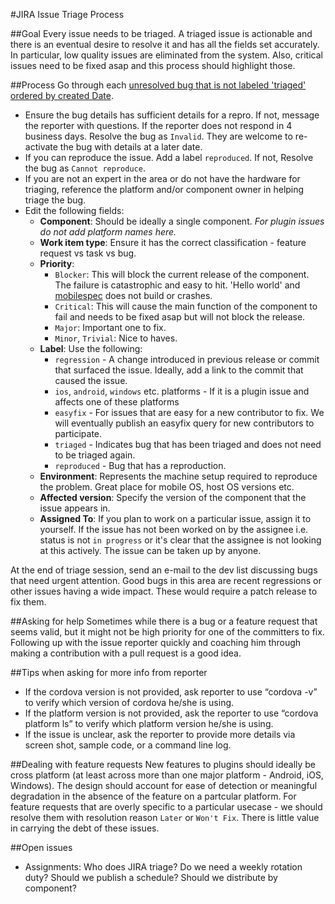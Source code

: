 #JIRA Issue Triage Process

##Goal
Every issue needs to be triaged. A triaged issue is actionable and there is an eventual desire to resolve it and has all the fields set accurately. In particular, low quality issues are eliminated from the system. Also, critical issues need to be fixed asap and this process should highlight those.

##Process
Go through each [unresolved bug that is not labeled 'triaged' ordered by created Date](https://issues.apache.org/jira/issues/?jql=status%20not%20in%20(Resolved%2C%20Closed)%20AND%20(labels%20is%20EMPTY%20OR%20labels%20!%3D%20triaged)%20AND%20%20project%20%3D%20CB%20ORDER%20BY%20createdDate%20DESC).

- Ensure the bug details has sufficient details for a repro. If not, message the reporter with questions. If the reporter does not respond in 4 business days. Resolve the bug as `Invalid`. They are welcome to re-activate the bug with details at a later date.
- If you can reproduce the issue. Add a label `reproduced`. If not, Resolve the bug as `Cannot reproduce`.
- If you are not an expert in the area or do not have the hardware for triaging, reference the platform and/or component owner in helping triage the bug.
- Edit the following fields:
	- **Component**: Should be ideally a single component. *For plugin issues do not add platform names here.*
	- **Work item type**: Ensure it has the correct classification - feature request vs task vs bug.
	- **Priority**: 
		- `Blocker`: This will block the current release of the component. The failure is catastrophic and easy to hit. 'Hello world' and [mobilespec](https://github.com/apache/cordova-mobile-spec) does not build or crashes.
		- `Critical`: This will cause the main function of the component to fail and needs to be fixed asap but will not block the release. 
		- `Major`: Important one to fix.
		- `Minor`, `Trivial`: Nice to haves.
	- **Label**: Use the following:
		- `regression` - A change introduced in previous release or commit that surfaced the issue. Ideally, add a link to the commit that caused the issue.
		- `ios`, `android`, `windows` etc. platforms - If it is a plugin issue and affects one of these platforms
		- `easyfix` - For issues that are easy for a new contributor to fix. We will eventually publish an easyfix query for new contributors to participate.
		- `triaged` - Indicates bug that has been triaged and does not need to be triaged again.
		- `reproduced` - Bug that has a reproduction.
	- **Environment**: Represents the machine setup required to reproduce the problem. Great place for mobile OS, host OS versions etc.
	- **Affected version**: Specify the version of the component that the issue appears in.
	- **Assigned To**: If you plan to work on a particular issue, assign it to yourself. If the issue has not been worked on by the assignee i.e. status is not `in progress` or it's clear that the assignee is not looking at this actively. The issue can be taken up by anyone.

At the end of triage session, send an e-mail to the dev list discussing bugs that need urgent attention. Good bugs in this area are recent regressions or other issues having a wide impact. These would require a patch release to fix them.

##Asking for help
Sometimes while there is a bug or a feature request that seems valid, but it might not be high priority for one of the committers to fix. Following up with the issue reporter quickly and coaching him through making a contribution with a pull request is a good idea.

##Tips when asking for more info from reporter
- If the cordova version is not provided, ask reporter to use “cordova -v” to verify which version of cordova he/she is using.
- If the platform version is not provided, ask the reporter to use “cordova platform ls” to verify which platform version he/she is using.
- If the issue is unclear, ask the reporter to provide more details via screen shot, sample code, or a command line log.
 
##Dealing with feature requests
New features to plugins should ideally be cross platform (at least across more than one major platform - Android, iOS, Windows). The design should account for ease of detection or meaningful degradation in the absence of the feature on a partcular platform. For feature requests that are overly specific to a particular usecase - we should resolve them with resolution reason `Later` or `Won't Fix`. There is little value in carrying the debt of these issues.

##Open issues
- Assignments: Who does JIRA triage? Do we need a weekly rotation duty? Should we publish a schedule? Should we distribute by component?
